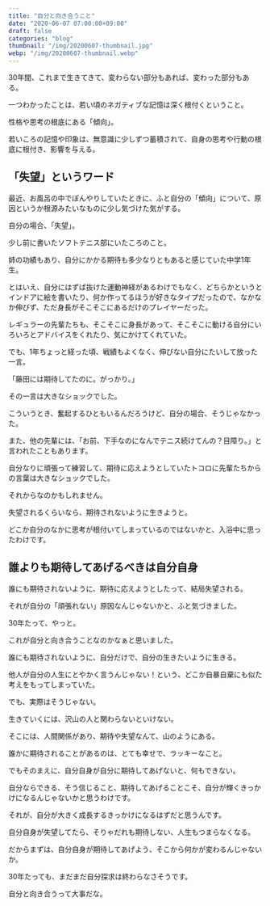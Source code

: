 ```yaml
---
title: "自分と向き合うこと"
date: "2020-06-07 07:00:00+09:00"
draft: false
categories: "blog"
thumbnail: "/img/20200607-thumbnail.jpg"
webp: "/img/20200607-thumbnail.webp"
---
```


30年間、これまで生きてきて、変わらない部分もあれば、変わった部分もある。

一つわかったことは、若い頃のネガティブな記憶は深く根付くということ。

性格や思考の根底にある「傾向」。

若いころの記憶や印象は、無意識に少しずつ蓄積されて、自身の思考や行動の根底に根付き、影響を与える。

## 「失望」というワード

最近、お風呂の中でぼんやりしていたときに、ふと自分の「傾向」について、原因というか根源みたいなものに少し気づけた気がする。

自分の場合、「失望」。

少し前に書いたソフトテニス部にいたころのこと。

姉の功績もあり、自分にかかる期待も多少なりともあると感じていた中学1年生。

とはいえ、自分にはずば抜けた運動神経があるわけでもなく、どちらかというとインドアに絵を書いたり、何か作ってるほうが好きなタイプだったので、なかなか伸びず、ただ身長がそこそこにあるだけのプレイヤーだった。

レギュラーの先輩たちも、そこそこに身長があって、そこそこに動ける自分にいろいろとアドバイスをくれたり、気にかけてくれていた。

でも、1年ちょっと経った頃、戦績もよくなく、伸びない自分にたいして放った一言。

「藤田には期待してたのに。がっかり。」

その一言は大きなショックでした。

こういうとき、奮起するひともいるんだろうけど、自分の場合、そうじゃなかった。

また、他の先輩には、「お前、下手なのになんでテニス続けてんの？目障り。」と言われたこともあります。

自分なりに頑張って練習して、期待に応えようとしていたトコロに先輩たちからの言葉は大きなショックでした。

それからなのかもしれません。

失望されるくらいなら、期待されないように生きようと。

どこか自分のなかに思考が根付いてしまっているのではないかと、入浴中に思ったわけです。

## 誰よりも期待してあげるべきは自分自身

誰にも期待されないように、期待に応えようとしたって、結局失望される。

それが自分の「頑張れない」原因なんじゃないかと、ふと気づきました。

30年たって、やっと。

これが自分と向き合うことなのかなぁと思いました。

誰にも期待されないように、自分だけで、自分の生きたいように生きる。

他人が自分の人生にとやかく言うんじゃない！という、どこか自暴自棄にも似た考えをもってしまっていた。

でも、実際はそうじゃない。

生きていくには、沢山の人と関わらないといけない。

そこには、人間関係があり、期待や失望なんて、山のようにある。

誰かに期待されることがあるのは、とても幸せで、ラッキーなこと。

でもそのまえに、自分自身が自分に期待してあげないと、何もできない。

自分ならできる、そう信じること、期待してあげることこそ、自分が輝くきっかけになるんじゃないかと思うわけです。

それが、自分が大きく成長するきっかけになるはずだと思うんです。

自分自身が失望してたら、そりゃだれも期待しない、人生もつまらなくなる。

だからまずは、自分自身が期待してあげよう、そこから何かが変わるんじゃないか。

30年たっても、まだまだ自分探求は終わらなさそうです。

自分と向き合うって大事だな。